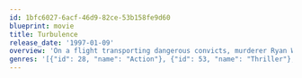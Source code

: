 ```yaml
---
id: 1bfc6027-6acf-46d9-82ce-53b158fe9d60
blueprint: movie
title: Turbulence
release_date: '1997-01-09'
overview: 'On a flight transporting dangerous convicts, murderer Ryan Weaver manages to break free and cause complete chaos throughout the plane. As various people on board fall victim to Weaver, it is ultimately down to flight attendant Teri Halloran to keep the aircraft from crashing, with on-ground support from an air traffic controller. While Halloran struggles to pilot the plane, Weaver continues to terrorize the surviving members of the crew.'
genres: '[{"id": 28, "name": "Action"}, {"id": 53, "name": "Thriller"}, {"id": 80, "name": "Crime"}]'
---
```

